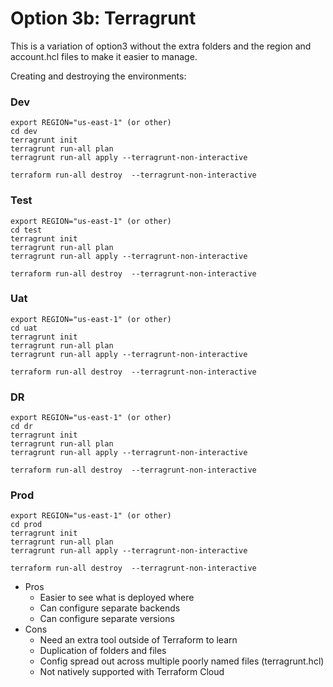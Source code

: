 # Option 3b: Terragrunt

This is a variation of option3 without the extra folders and the region and account.hcl files to make it easier to manage.

Creating and destroying the environments:



### Dev 
```
export REGION="us-east-1" (or other)
cd dev
terragrunt init
terragrunt run-all plan
terragrunt run-all apply --terragrunt-non-interactive

terraform run-all destroy  --terragrunt-non-interactive
```

### Test 
```
export REGION="us-east-1" (or other)
cd test
terragrunt init
terragrunt run-all plan
terragrunt run-all apply --terragrunt-non-interactive

terraform run-all destroy  --terragrunt-non-interactive
```

### Uat
```
export REGION="us-east-1" (or other)
cd uat
terragrunt init
terragrunt run-all plan
terragrunt run-all apply --terragrunt-non-interactive

terraform run-all destroy  --terragrunt-non-interactive
```

### DR
```
export REGION="us-east-1" (or other)
cd dr
terragrunt init
terragrunt run-all plan
terragrunt run-all apply --terragrunt-non-interactive

terraform run-all destroy  --terragrunt-non-interactive
```

### Prod 
```
export REGION="us-east-1" (or other)
cd prod
terragrunt init
terragrunt run-all plan
terragrunt run-all apply --terragrunt-non-interactive

terraform run-all destroy  --terragrunt-non-interactive
```


- Pros 
    - Easier to see what is deployed where
    - Can configure separate backends
    - Can configure separate versions
- Cons
    - Need an extra tool outside of Terraform to learn
    - Duplication of folders and files
    - Config spread out across multiple poorly named files (terragrunt.hcl)
    - Not natively supported with Terraform Cloud
